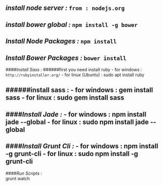 _install **node server** :_
`from : nodejs.org`
---
_install **bower** global :_
`npm install -g bower`
---
_Install **Node** Packages :_
 `npm install`
--- 
_Install **Bower** Packages :_
 `bower install`
--- 
 
 
####_Install Sass :_
######first you need install ruby
    - for windows : `http://rubyinstaller.org/`
    - for linux (Ubuntu) : sudo apt install ruby

######install sass :
    - for windows : gem install sass
    - for linux   : sudo gem install sass
---
####_Install Jade :_
    - for windows : npm install jade --global
    - for linux   : sudo npm install jade --global
---    
####_Install Grunt Cli :_
    - for windows : npm install -g grunt-cli
    - for linux   : sudo npm install -g grunt-cli
---    
####_Run Scripts :_    
    grunt watch

